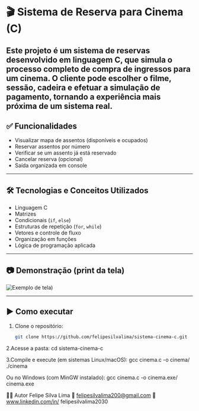 # 🎬 Sistema de Reserva para Cinema (C)

Este projeto é um sistema de reservas desenvolvido em linguagem C, que simula o processo completo de compra de ingressos para um cinema. O cliente pode escolher o **filme**, **sessão**, **cadeira** e efetuar a **simulação de pagamento**, tornando a experiência mais próxima de um sistema real.
---

## ✅ Funcionalidades

- Visualizar mapa de assentos (disponíveis e ocupados)
- Reservar assentos por número
- Verificar se um assento já está reservado
- Cancelar reserva (opcional)
- Saída organizada em console

---

## 🛠️ Tecnologias e Conceitos Utilizados

- Linguagem C
- Matrizes
- Condicionais (`if`, `else`)
- Estruturas de repetição (`for`, `while`)
- Vetores e controle de fluxo
- Organização em funções
- Lógica de programação aplicada

---

## 📷 Demonstração (print da tela)

![Exemplo de tela](docs/agenda_screenshot.png)) 

---

## ▶️ Como executar

1. Clone o repositório:
   ```bash
   git clone https://github.com/felipesilvalima/sistema-cinema-c.git
   
2.Acesse a pasta:
cd sistema-cinema-c

3.Compile e execute (em sistemas Linux/macOS):
gcc cinema.c -o cinema/
./cinema

Ou no Windows (com MinGW instalado):
gcc cinema.c -o cinema.exe/
cinema.exe

👨‍💻 Autor Felipe Silva Lima
📧 felipesilvalima200@gmail.com
🔗 www.linkedin.com/in/ felipesilvalima2030
